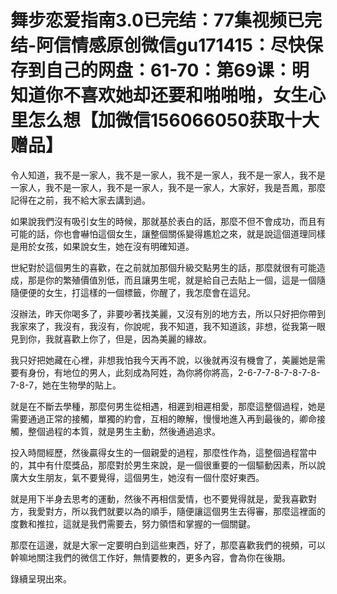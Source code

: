 # 舞步恋爱指南3.0已完结：77集视频已完结-阿信情感原创微信gu171415：尽快保存到自己的网盘：61-70：第69课：明知道你不喜欢她却还要和啪啪啪，女生心里怎么想【加微信156066050获取十大赠品】

令人知道，我不是一家人，我不是一家人，我不是一家人，我不是一家人，我不是一家人，我不是一家人，我不是一家人，我不是一家人，大家好，我是吾鳳，那麼記得在之前，我不給大家去講到過。

如果說我們沒有吸引女生的時候，那就基於表白的話，那麼不但不會成功，而且有可能的話，你也會嚇怕這個女生，讓整個關係變得尷尬之來，就是說這個道理同樣是用於女孩，如果說女生，她在沒有明確知道。

世紀對於這個男生的喜歡，在之前就加那個升級交點男生的話，那麼就很有可能造成，那是你的繁殖價值別低，而且讓男生呢，就是給自己去貼上一個，這是一個隨隨便便的女生，打這樣的一個標籤，你醒了，我怎麼會在這兒。

沒辦法，昨天你喝多了，非要吵著找美麗，又沒有別的地方去，所以只好把你帶到我家來了，我沒有，我沒有，你說呢，我不知道，我不知道該，非想，從我第一眼見到你，我就喜歡上你了，但是，因為美麗的緣故。

我只好把她藏在心裡，非想我怕我今天再不說，以後就再沒有機會了，美麗她是需要有身份，有地位的男人，此刻成為阿姓，為你將你將高，2-6-7-7-8-7-8-7-8-7-8-7，她在生物學的貼上。

就是在不斷去學種，那麼何男生從相遇，相遲到相遲相愛，那麼這整個過程，她是需要通過正常的接觸，單獨的約會，互相的瞭解，慢慢地進入再到最後的，卿命接觸，整個過程的本質，就是男生主動，然後通過追求。

投入時間經歷，然後贏得女生的一個親愛的過程，那麼性作為，這整個過程當中的，其中有什麼獎品，那麼對於男生來說，是一個很重要的一個驅動因素，所以說廣大女生朋友，氣不要覺得，這個男生，她沒有一個什麼好東西。

就是用下半身去思考的運動，然後不再相信愛情，也不要覺得就是，愛我喜歡對方，我愛對方，所以我們就要以為的順手，隨便讓這個男生去得審，那麼這裡面的度數和推拉，這就是我們需要去，努力領悟和掌握的一個關鍵。

那麼在這邊，就是大家一定要明白到這些東西，好了，那麼喜歡我們的視頻，可以幹嘛地關注我們的微信工作好，無情要教的，更多內容，會為你在後期。

錄續呈現出來。